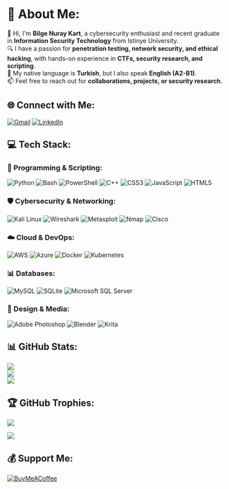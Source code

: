 # 💫 About Me:
👋 Hi, I'm **Bilge Nuray Kart**, a cybersecurity enthusiast and recent graduate in **Information Security Technology** from Istinye University.<br>
🔍 I have a passion for **penetration testing, network security, and ethical hacking**, with hands-on experience in **CTFs, security research, and scripting**.<br>
💭 My native language is **Turkish**, but I also speak **English (A2-B1)**.<br>
📫 Feel free to reach out for **collaborations, projects, or security research**.


## 🌐 Connect with Me:
[![Gmail](https://img.shields.io/badge/Gmail-D14836?style=for-the-badge&logo=gmail&logoColor=white)](mailto:bilgenuraykart@gmail.com)
[![LinkedIn](https://img.shields.io/badge/linkedin-%230077B5.svg?style=for-the-badge&logo=linkedin&logoColor=white)](https://www.linkedin.com/in/bilge-nuray-kart-0178a6265/)


## 💻 Tech Stack:
### 🚀 Programming & Scripting:
![Python](https://img.shields.io/badge/python-3670A0?style=for-the-badge&logo=python&logoColor=ffdd54) ![Bash](https://img.shields.io/badge/bash-%23121011.svg?style=for-the-badge&logo=gnu-bash&logoColor=white) ![PowerShell](https://img.shields.io/badge/powershell-5391FE?style=for-the-badge&logo=powershell&logoColor=white) ![C++](https://img.shields.io/badge/c++-%2300599C.svg?style=for-the-badge&logo=c%2B%2B&logoColor=white) ![CSS3](https://img.shields.io/badge/css3-%231572B6.svg?style=for-the-badge&logo=css3&logoColor=white) ![JavaScript](https://img.shields.io/badge/javascript-%23323330.svg?style=for-the-badge&logo=javascript&logoColor=%23F7DF1E) ![HTML5](https://img.shields.io/badge/html5-%23E34F26.svg?style=for-the-badge&logo=html5&logoColor=white)

### 🛡️ Cybersecurity & Networking:
![Kali Linux](https://img.shields.io/badge/kali%20linux-557C94?style=for-the-badge&logo=kalilinux&logoColor=white) ![Wireshark](https://img.shields.io/badge/Wireshark-1679A7?style=for-the-badge&logo=wireshark&logoColor=white) ![Metasploit](https://img.shields.io/badge/metasploit-3A3A3A?style=for-the-badge&logo=metasploit&logoColor=white) ![Nmap](https://img.shields.io/badge/Nmap-004B87?style=for-the-badge&logo=nmap&logoColor=white) ![Cisco](https://img.shields.io/badge/cisco-%23049fd9.svg?style=for-the-badge&logo=cisco&logoColor=black)

### ☁️ Cloud & DevOps:
![AWS](https://img.shields.io/badge/AWS-%23FF9900.svg?style=for-the-badge&logo=amazon-aws&logoColor=white) ![Azure](https://img.shields.io/badge/azure-%230072C6.svg?style=for-the-badge&logo=microsoftazure&logoColor=white) ![Docker](https://img.shields.io/badge/docker-%230db7ed.svg?style=for-the-badge&logo=docker&logoColor=white) ![Kubernetes](https://img.shields.io/badge/kubernetes-%23326ce5.svg?style=for-the-badge&logo=kubernetes&logoColor=white)

### 📊 Databases:
![MySQL](https://img.shields.io/badge/mysql-%2300000f.svg?style=for-the-badge&logo=mysql&logoColor=white) ![SQLite](https://img.shields.io/badge/sqlite-%2307405e.svg?style=for-the-badge&logo=sqlite&logoColor=white) ![Microsoft SQL Server](https://img.shields.io/badge/Microsoft%20SQL%20Server-CC2927?style=for-the-badge&logo=microsoft%20sql%20server&logoColor=white)

### 🎨 Design & Media:
![Adobe Photoshop](https://img.shields.io/badge/adobe%20photoshop-%2331A8FF.svg?style=for-the-badge&logo=adobe%20photoshop&logoColor=white) ![Blender](https://img.shields.io/badge/blender-%23F5792A.svg?style=for-the-badge&logo=blender&logoColor=white) ![Krita](https://img.shields.io/badge/Krita-203759?style=for-the-badge&logo=krita&logoColor=EEF37B)


## 📊 GitHub Stats:
![](https://github-readme-stats.vercel.app/api?username=bilgenuray&theme=dark&hide_border=true&include_all_commits=false&count_private=false)<br/>
![](https://github-readme-streak-stats.herokuapp.com/?user=bilgenuray&theme=dark&hide_border=true)<br/>
![](https://github-readme-stats.vercel.app/api/top-langs/?username=capthelentil&theme=dark&hide_border=true&include_all_commits=false&count_private=false&layout=compact)

## 🏆 GitHub Trophies:
![](https://github-profile-trophy.vercel.app/?username=bilgenuray&theme=alduin&no-frame=false&no-bg=false&margin-w=4)


[![](https://visitcount.itsvg.in/api?id=bilgenuray&icon=7&color=4)](https://visitcount.itsvg.in)

## 💰 Support Me:
[![BuyMeACoffee](https://img.shields.io/badge/Buy%20Me%20a%20Coffee-ffdd00?style=for-the-badge&logo=buy-me-a-coffee&logoColor=black)](https://buymeacoffee.com/nyxveil)

